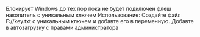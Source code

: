 Блокирует Windows до тех пор пока не будет подключен флеш накопитель с уникальным ключем
Использование: Cоздайте файл F://key.txt с уникальным ключем и добавте его в переменную.
Добавте в автозагрузку с правами администратора
